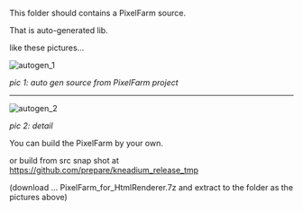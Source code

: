 This folder should contains a PixelFarm source. 

That is auto-generated lib.

like these pictures...

![autogen_1](https://user-images.githubusercontent.com/7447159/33240916-233a956e-d2f1-11e7-9a2a-dbad64485f4a.png)

_pic 1: auto gen source from PixelFarm project_

---

![autogen_2](https://user-images.githubusercontent.com/7447159/33240915-22fc039e-d2f1-11e7-8965-af227c18fed8.png)

_pic 2: detail_


You can build the PixelFarm by your own.

or build from src snap shot at https://github.com/prepare/kneadium_release_tmp

(download ... PixelFarm_for_HtmlRenderer.7z and extract to the folder as the pictures above)